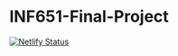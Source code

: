 # INF651-Final-Project

[![Netlify Status](https://api.netlify.com/api/v1/badges/8b7830c7-8df9-40a5-96c3-35fa88580b50/deploy-status)](https://app.netlify.com/sites/gracious-lumiere-6fd265/deploys)